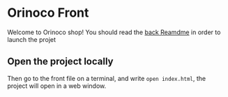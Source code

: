 # Orinoco Front

Welcome to Orinoco shop!
You should read the [back Reamdme](https://github.com/Vesta-nna/AnnaDominguez_5_11062021/blob/main/back/README.md) in order to launch the projet

## Open the project locally
Then go to the front file on a terminal, and write `open index.html`, the project will open in a web window.
